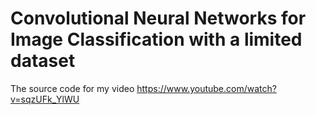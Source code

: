 
# Convolutional Neural Networks for Image Classification with a limited dataset

The source code for my video https://www.youtube.com/watch?v=sqzUFk_YlWU
